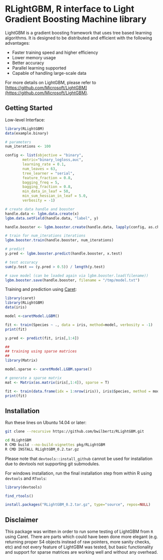 # RLightGBM, R interface to Light Gradient Boosting Machine library

LightGBM is a gradient boosting framework that uses tree based learning algorithms. It is designed to be distributed and efficient with the following advantages:

- Faster training speed and higher efficiency
- Lower memory usage
- Better accuracy
- Parallel learning supported
- Capable of handling large-scale data

For more details on LightGBM, please refer to [https://github.com/Microsoft/LightGBM](https://github.com/Microsoft/LightGBM).

## Getting Started

Low-level Interface:
```R
library(RLightGBM)
data(example.binary)

# parameters
num_iterations <- 100

config <- list(objective = "binary", 
		metric="binary_logloss,auc",
		learning_rate = 0.1,
		num_leaves = 63,
		tree_learner = "serial",
		feature_fraction = 0.8,
		bagging_freq = 5,
		bagging_fraction = 0.8,
		min_data_in_leaf = 50,
		min_sum_hessian_in_leaf = 5.0,
		verbosity = -1)

# create data handle and booster
handle.data <- lgbm.data.create(x)
lgbm.data.setField(handle.data, "label", y)

handle.booster <- lgbm.booster.create(handle.data, lapply(config, as.character))

# train for num_iterations iterations
lgbm.booster.train(handle.booster, num_iterations)

# predict
y.pred <- lgbm.booster.predict(handle.booster, x.test)

# test accuracy
sum(y.test == (y.pred > 0.5)) / length(y.test)

# save model (can be loaded again via lgbm.booster.load(filename))
lgbm.booster.save(handle.booster, filename = "/tmp/model.txt")
```

Training and prediction using [Caret](http://caret.r-forge.r-project.org/):
```R
library(caret)
library(RLightGBM)
data(iris)

model <-caretModel.LGBM()

fit <- train(Species ~ ., data = iris, method=model, verbosity = -1)
print(fit)

y.pred <- predict(fit, iris[,1:4])

##
## training using sparse matrices
##
library(Matrix)

model.sparse <- caretModel.LGBM.sparse()

# generate a sparse matrix
mat <- Matrix(as.matrix(iris[,1:4]), sparse = T)

fit <- train(data.frame(idx = 1:nrow(iris)), iris$Species, method = model.sparse, matrix = mat, verbosity = -1)
print(fit)

```

## Installation

Run these lines on Ubuntu 14.04 or later:
```sh
git clone --recursive https://github.com/bwilbertz/RLightGBM.git

cd RLightGBM
R CMD build --no-build-vignettes pkg/RLightGBM
R CMD INSTALL RLightGBM_0.2.tar.gz
```
Please note that `devtools::install_github` cannot be used for installation due to devtools not supporting git submodules.

For windows installation, run the final installation step from within R using `devtools` and `RTools`:
```R
library(devtools)

find_rtools()

install.packages("RLightGBM_0.2.tar.gz", type="source", repos=NULL)
```

## Disclaimer

This package was written in order to run some testing of LightGBM from `R` using Caret. 
There are parts which could have been done more elegant (e.g. returning proper S4 objects instead of raw pointers, more sanity checks, etc) 
and not every feature of LightGBM was tested, 
but basic functionality and support for sparse matrices are working well and without any overhead. 